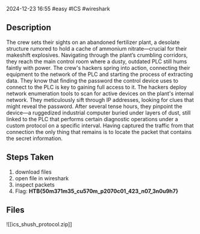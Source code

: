 2024-12-23
16:55
#easy #ICS #wireshark
## Description
The crew sets their sights on an abandoned fertilizer plant, a desolate structure rumored to hold a cache of ammonium nitrate—crucial for their makeshift explosives. Navigating through the plant’s crumbling corridors, they reach the main control room where a dusty, outdated PLC still hums faintly with power. The crew's hackers spring into action, connecting their equipment to the network of the PLC and starting the process of extracting data. They know that finding the password the control device uses to connect to the PLC is key to gaining full access to it. The hackers deploy network enumeration tools to scan for active devices on the plant's internal network. They meticulously sift through IP addresses, looking for clues that might reveal the password. After several tense hours, they pinpoint the device—a ruggedized industrial computer buried under layers of dust, still linked to the PLC that performs certain diagnostic operations under a custom protocol on a specific interval. Having captured the traffic from that connection the only thing that remains is to locate the packet that contains the secret information.

## Steps Taken
1. download files
2. open file in wireshark
3. inspect packets
4. Flag: **HTB{50m371m35_cu570m_p2070c01_423_n07_3n0u9h7}**

## Files
![[ics_shush_protocol.zip]]